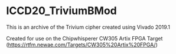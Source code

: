 # ICCD20_TriviumBMod

This is an archive of the Trivium cipher created using Vivado 2019.1

Created for use on the Chipwhisperer CW305 Artix FPGA Target (https://rtfm.newae.com/Targets/CW305%20Artix%20FPGA/)

